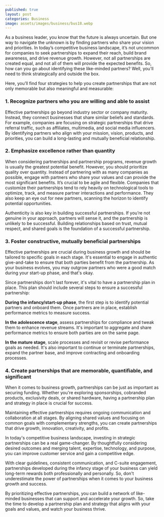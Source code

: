 ```yaml
---
published: true
layout: post
categories: Business
image: assets/images/business/bus18.webp
---
```


As a business leader, you know that the future is always uncertain. But one way to navigate the unknown is by finding partners who share your vision and priorities. In today’s competitive business landscape, it’s not uncommon for companies to seek partnerships to expand their reach, build brand awareness, and drive revenue growth. However, not all partnerships are created equal, and not all of them will provide the expected benefits. So, how can you go about identifying these like-minded partners? Well, you'll need to think strategically and outside the box. 

Here, you’ll find four strategies to help you create partnerships that are not only memorable but also meaningful and measurable:

### 1. Recognize partners who you are willing and able to assist
Effective partnerships go beyond industry sector or company maturity. Instead, they connect businesses that share similar beliefs and standards. For example, companies are focusing on strategic partnerships that drive referral traffic, such as affiliates, multimedia, and social media influencers. By identifying partners who align with your mission, vision, products, and priorities, you can build a long-lasting and mutually beneficial relationship.

### 2. Emphasize excellence rather than quantity
When considering partnerships and partnership programs, revenue growth is usually the greatest potential benefit. However, you should prioritize quality over quantity. Instead of partnering with as many companies as possible, engage with partners who share your values and can provide the most significant benefits. It’s crucial to be agile and flexible. Companies that customize their partnerships tend to rely heavily on technological tools to optimize, track, and measure partner interactions and performance. They also keep an eye out for new partners, scanning the horizon to identify potential opportunities.

Authenticity is also key in building successful partnerships. If you’re not genuine in your approach, partners will sense it, and the partnership is unlikely to be successful. Building relationships based on trust, mutual respect, and shared goals is the foundation of a successful partnership.

### 3. Foster constructive, mutually beneficial partnerships
Effective partnerships are crucial during business growth and should be tailored to specific goals in each stage. It's essential to engage in authentic give-and-take to ensure that both parties benefit from the partnership. As your business evolves, you may outgrow partners who were a good match during your start-up phase, and that's okay.

Since partnerships don't last forever, it's vital to have a partnership plan in place. This plan should include several steps to ensure a successful partnership:

**During the infancy/start-up phase**, the first step is to identify potential partners and onboard them. Once partners are in place, establish performance metrics to measure success.

**In the adolescence stage**, assess partnerships for compliance and tweak them to enhance revenue streams. It's important to aggregate and share performance metrics to ensure both parties are on the same page.

**In the mature stage**, scale processes and revisit or revise performance goals as needed. It's also important to continue or terminate partnerships, expand the partner base, and improve contracting and onboarding processes.

### 4. Create partnerships that are memorable, quantifiable, and significant
When it comes to business growth, partnerships can be just as important as securing funding. Whether you're exploring sponsorships, cobranded products, exclusivity deals, or shared hardware, having a partnership plan and strategy in place is crucial for success.

Maintaining effective partnerships requires ongoing communication and collaboration at all stages. By aligning shared values and focusing on common goals with complementary strengths, you can create partnerships that drive growth, innovation, creativity, and profits.

In today's competitive business landscape, investing in strategic partnerships can be a real game-changer. By thoughtfully considering desired outcomes and merging talent, expertise, technology, and purpose, you can improve customer service and gain a competitive edge.

With clear guidelines, consistent communication, and C-suite engagement, partnerships developed during the infancy stage of your business can yield long-term rewards both professionally and personally. So, don't underestimate the power of partnerships when it comes to your business growth and success.

By prioritizing effective partnerships, you can build a network of like-minded businesses that can support and accelerate your growth. So, take the time to develop a partnership plan and strategy that aligns with your goals and values, and watch your business thrive.
